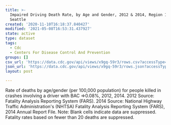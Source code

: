 ```yaml
---
title: >-
  Impaired Driving Death Rate, by Age and Gender, 2012 & 2014, Region 10 -
  Seattle
created: '2020-11-10T16:18:37.840427'
modified: '2021-05-08T16:53:31.437927'
state: active
type: dataset
tags:
  - Cdc
  - Centers For Disease Control And Prevention
groups: []
csv_url: 'https://data.cdc.gov/api/views/x9gq-59r3/rows.csv?accessType=DOWNLOAD'
json_url: 'https://data.cdc.gov/api/views/x9gq-59r3/rows.json?accessType=DOWNLOAD'
layout: post

---
```

Rate of deaths by age/gender (per 100,000 population) for people killed in crashes involving a driver with BAC =>0.08%, 2012, 2014. 2012 Source: Fatality Analysis Reporting System (FARS). 2014 Source: National Highway Traffic Administration's (NHTSA) Fatality Analysis Reporting System (FARS), 2014 Annual Report File. Note: Blank cells indicate data are suppressed. Fatality rates based on fewer than 20 deaths are suppressed.
